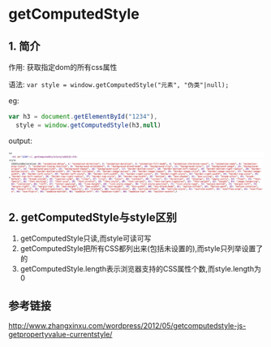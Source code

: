 # getComputedStyle

## 1. 简介

作用: 获取指定dom的所有css属性

语法: `var style = window.getComputedStyle("元素", "伪类"|null);`

eg: 

```javascript
var h3 = document.getElementById("1234"),
  style = window.getComputedStyle(h3,null)
```

output:

![getComputedStyle](QQ20160510-0.png)

## 2. getComputedStyle与style区别

1. getComputedStyle只读,而style可读可写
2. getComputedStyle把所有CSS都列出来(包括未设置的),而style只列举设置了的
3. getComputedStyle.length表示浏览器支持的CSS属性个数,而style.length为0

## 参考链接

<http://www.zhangxinxu.com/wordpress/2012/05/getcomputedstyle-js-getpropertyvalue-currentstyle/>
